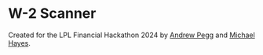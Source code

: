 # W-2 Scanner
Created for the LPL Financial Hackathon 2024 by [Andrew Pegg](https://github.com/andrewcomputsci2019) and [Michael Hayes](https://github.com/mhayescs19).
